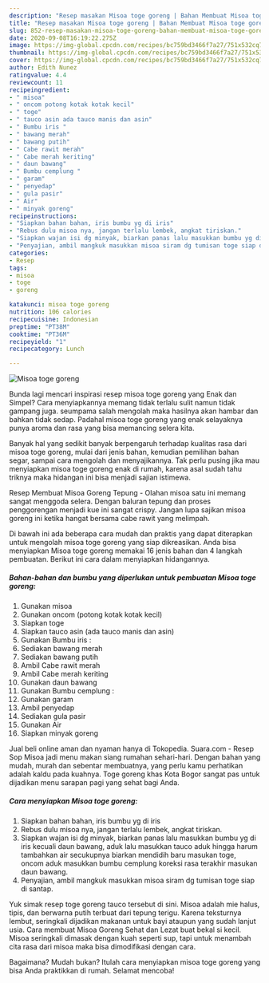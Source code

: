 ```yaml
---
description: "Resep masakan Misoa toge goreng | Bahan Membuat Misoa toge goreng Yang Sempurna"
title: "Resep masakan Misoa toge goreng | Bahan Membuat Misoa toge goreng Yang Sempurna"
slug: 852-resep-masakan-misoa-toge-goreng-bahan-membuat-misoa-toge-goreng-yang-sempurna
date: 2020-09-08T16:19:22.275Z
image: https://img-global.cpcdn.com/recipes/bc759bd3466f7a27/751x532cq70/misoa-toge-goreng-foto-resep-utama.jpg
thumbnail: https://img-global.cpcdn.com/recipes/bc759bd3466f7a27/751x532cq70/misoa-toge-goreng-foto-resep-utama.jpg
cover: https://img-global.cpcdn.com/recipes/bc759bd3466f7a27/751x532cq70/misoa-toge-goreng-foto-resep-utama.jpg
author: Edith Nunez
ratingvalue: 4.4
reviewcount: 11
recipeingredient:
- " misoa"
- " oncom potong kotak kotak kecil"
- " toge"
- " tauco asin ada tauco manis dan asin"
- " Bumbu iris "
- " bawang merah"
- " bawang putih"
- " Cabe rawit merah"
- " Cabe merah keriting"
- " daun bawang"
- " Bumbu cemplung "
- " garam"
- " penyedap"
- " gula pasir"
- " Air"
- " minyak goreng"
recipeinstructions:
- "Siapkan bahan bahan, iris bumbu yg di iris"
- "Rebus dulu misoa nya, jangan terlalu lembek, angkat tiriskan."
- "Siapkan wajan isi dg minyak, biarkan panas lalu masukkan bumbu yg di iris kecuali daun bawang, aduk lalu masukkan tauco aduk hingga harum tambahkan air secukupnya biarkan mendidih baru masukan toge, oncom aduk masukkan bumbu cemplung koreksi rasa terakhir masukan daun bawang."
- "Penyajian, ambil mangkuk masukkan misoa siram dg tumisan toge siap di santap."
categories:
- Resep
tags:
- misoa
- toge
- goreng

katakunci: misoa toge goreng 
nutrition: 106 calories
recipecuisine: Indonesian
preptime: "PT38M"
cooktime: "PT36M"
recipeyield: "1"
recipecategory: Lunch

---
```



![Misoa toge goreng](https://img-global.cpcdn.com/recipes/bc759bd3466f7a27/751x532cq70/misoa-toge-goreng-foto-resep-utama.jpg)

Bunda lagi mencari inspirasi resep misoa toge goreng yang Enak dan Simpel? Cara menyiapkannya memang tidak terlalu sulit namun tidak gampang juga. seumpama salah mengolah maka hasilnya akan hambar dan bahkan tidak sedap. Padahal misoa toge goreng yang enak selayaknya punya aroma dan rasa yang bisa memancing selera kita.

Banyak hal yang sedikit banyak berpengaruh terhadap kualitas rasa dari misoa toge goreng, mulai dari jenis bahan, kemudian pemilihan bahan segar, sampai cara mengolah dan menyajikannya. Tak perlu pusing jika mau menyiapkan misoa toge goreng enak di rumah, karena asal sudah tahu triknya maka hidangan ini bisa menjadi sajian istimewa.

Resep Membuat Misoa Goreng Tepung - Olahan misoa satu ini memang sangat menggoda selera. Dengan baluran tepung dan proses penggorengan menjadi kue ini sangat crispy. Jangan lupa sajikan misoa goreng ini ketika hangat bersama cabe rawit yang melimpah.


Di bawah ini ada beberapa cara mudah dan praktis yang dapat diterapkan untuk mengolah misoa toge goreng yang siap dikreasikan. Anda bisa menyiapkan Misoa toge goreng memakai 16 jenis bahan dan 4 langkah pembuatan. Berikut ini cara dalam menyiapkan hidangannya.

<!--inarticleads1-->

##### Bahan-bahan dan bumbu yang diperlukan untuk pembuatan Misoa toge goreng:

1. Gunakan  misoa
1. Gunakan  oncom (potong kotak kotak kecil)
1. Siapkan  toge
1. Siapkan  tauco asin (ada tauco manis dan asin)
1. Gunakan  Bumbu iris :
1. Sediakan  bawang merah
1. Sediakan  bawang putih
1. Ambil  Cabe rawit merah
1. Ambil  Cabe merah keriting
1. Gunakan  daun bawang
1. Gunakan  Bumbu cemplung :
1. Gunakan  garam
1. Ambil  penyedap
1. Sediakan  gula pasir
1. Gunakan  Air
1. Siapkan  minyak goreng


Jual beli online aman dan nyaman hanya di Tokopedia. Suara.com - Resep Sop Misoa jadi menu makan siang rumahan sehari-hari. Dengan bahan yang mudah, murah dan sebentar membuatnya, yang perlu kamu perhatikan adalah kaldu pada kuahnya. Toge goreng khas Kota Bogor sangat pas untuk dijadikan menu sarapan pagi yang sehat bagi Anda. 

<!--inarticleads2-->

##### Cara menyiapkan Misoa toge goreng:

1. Siapkan bahan bahan, iris bumbu yg di iris
1. Rebus dulu misoa nya, jangan terlalu lembek, angkat tiriskan.
1. Siapkan wajan isi dg minyak, biarkan panas lalu masukkan bumbu yg di iris kecuali daun bawang, aduk lalu masukkan tauco aduk hingga harum tambahkan air secukupnya biarkan mendidih baru masukan toge, oncom aduk masukkan bumbu cemplung koreksi rasa terakhir masukan daun bawang.
1. Penyajian, ambil mangkuk masukkan misoa siram dg tumisan toge siap di santap.


Yuk simak resep toge goreng tauco tersebut di sini. Misoa adalah mie halus, tipis, dan berwarna putih terbuat dari tepung terigu. Karena teksturnya lembut, seringkali dijadikan makanan untuk bayi ataupun yang sudah lanjut usia. Cara membuat Misoa Goreng Sehat dan Lezat buat bekal si kecil. Misoa seringkali dimasak dengan kuah seperti sup, tapi untuk menambah cita rasa dari misoa maka bisa dimodifikasi dengan cara. 

Bagaimana? Mudah bukan? Itulah cara menyiapkan misoa toge goreng yang bisa Anda praktikkan di rumah. Selamat mencoba!
